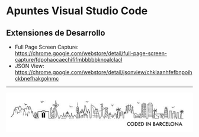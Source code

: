 # Apuntes Visual Studio Code  

## Extensiones de Desarrollo

- Full Page Screen Capture: <https://chrome.google.com/webstore/detail/full-page-screen-capture/fdpohaocaechififmbbbbbknoalclacl>
- JSON View: <https://chrome.google.com/webstore/detail/jsonview/chklaanhfefbnpoihckbnefhakgolnmc>

---
<!-- Pit i Collons -->
![Coded In Barcelona](https://raw.githubusercontent.com/leguim-repo/leguim-repo/master/img/currentfooter.png)
<!-- 
⇧⌥
⇧⌘
↓
↑
-->  
